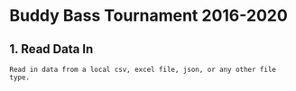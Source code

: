 # Buddy Bass Tournament 2016-2020

## 1. Read Data In
`Read in data from a local csv, excel file, json, or any other file type.`
